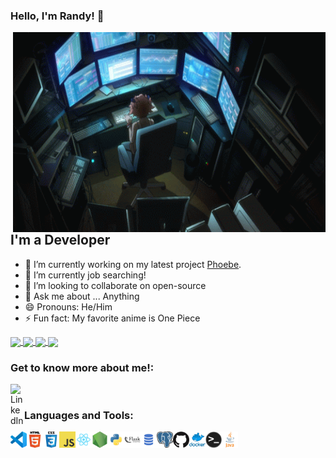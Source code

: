 ### Hello, I'm Randy! 👋

<img align="right" alt="GIF" src="https://github.com/randydhack/randydhack/blob/main/EgUx.gif" width="500" height="320"/>

## I'm a Developer
- 🔭 I’m currently working on my latest project <a href="https://github.com/randydhack/phoebe">Phoebe</a>.
- 🌱 I’m currently job searching!
- 👯 I’m looking to collaborate on open-source
- 💬 Ask me about ... Anything
- 😄 Pronouns: He/Him
- ⚡ Fun fact: My favorite anime is One Piece

<a href="https://github.com/randydhack/#gh-dark-mode-only">
  <img height=150 align="center" src="https://github-readme-stats.vercel.app/api?username=randydhack&hide=stars,issues&show_icons=true&theme=react#gh-dark-mode-only" />
</a>
<a href="https://github.com/randydhack/#gh-dark-mode-only">
  <img height=150 align="center" src="https://github-readme-stats.vercel.app/api/top-langs?username=randydhack&layout=compact&langs_count=8&card_width=350&theme=react#gh-dark-mode-only" />
</a>

<a href="https://github.com/randydhack/#gh-light-mode-only">
  <img height=150 align="center" src="https://github-readme-stats.vercel.app/api?username=randydhack&hide=stars,issues&show_icons=true&theme=default#gh-light-mode-only" />
</a>
<a href="https://github.com/randydhack/#gh-light-mode-only">
  <img height=150 align="center" src="https://github-readme-stats.vercel.app/api/top-langs?username=randydhack&layout=compact&langs_count=8&card_width=350&theme=default#gh-light-mode-only" />
</a>

### Get to know more about me!:
<a href="https://www.linkedin.com/in/randy-hac-4577a71b0/"><img align="left" alt="LinkedIn" width="22px" src="https://cdn.jsdelivr.net/npm/simple-icons@v3/icons/linkedin.svg" /></a>
<br />
### Languages and Tools:

<img align="left" alt="Visual Studio Code" width="26px" src="https://raw.githubusercontent.com/github/explore/80688e429a7d4ef2fca1e82350fe8e3517d3494d/topics/visual-studio-code/visual-studio-code.png" />
<img align="left" alt="HTML5" width="26px" src="https://raw.githubusercontent.com/github/explore/80688e429a7d4ef2fca1e82350fe8e3517d3494d/topics/html/html.png" />
<img align="left" alt="CSS3" width="26px" src="https://raw.githubusercontent.com/github/explore/80688e429a7d4ef2fca1e82350fe8e3517d3494d/topics/css/css.png" />
<img align="left" alt="JavaScript" width="26px" src="https://raw.githubusercontent.com/github/explore/80688e429a7d4ef2fca1e82350fe8e3517d3494d/topics/javascript/javascript.png" />
<img align="left" alt="React" width="26px" src="https://raw.githubusercontent.com/github/explore/80688e429a7d4ef2fca1e82350fe8e3517d3494d/topics/react/react.png" />
<img align="left" alt="Node.js" width="26px" src="https://raw.githubusercontent.com/github/explore/80688e429a7d4ef2fca1e82350fe8e3517d3494d/topics/nodejs/nodejs.png" />
<img align="left" alt="python" width="26px" src="https://raw.githubusercontent.com/github/explore/80688e429a7d4ef2fca1e82350fe8e3517d3494d/topics/python/python.png" />
<img align="left" alt="flask" width="26px" src="https://raw.githubusercontent.com/github/explore/80688e429a7d4ef2fca1e82350fe8e3517d3494d/topics/flask/flask.png" />
<img align="left" alt="SQL" width="26px" src="https://raw.githubusercontent.com/github/explore/80688e429a7d4ef2fca1e82350fe8e3517d3494d/topics/sql/sql.png" />
<img align="left" alt="PostgreSQL" width="26px" src="https://raw.githubusercontent.com/github/explore/80688e429a7d4ef2fca1e82350fe8e3517d3494d/topics/postgresql/postgresql.png" />
<img align="left" alt="GitHub" width="26px" src="https://raw.githubusercontent.com/github/explore/78df643247d429f6cc873026c0622819ad797942/topics/github/github.png" />
<img align="left" alt="Docker" width="26px" src="https://raw.githubusercontent.com/github/explore/80688e429a7d4ef2fca1e82350fe8e3517d3494d/topics/docker/docker.png" />
<img align="left" alt="Terminal" width="26px" src="https://raw.githubusercontent.com/github/explore/80688e429a7d4ef2fca1e82350fe8e3517d3494d/topics/terminal/terminal.png" />
<img align="left" alt="Java" width="26px" src="https://raw.githubusercontent.com/github/explore/80688e429a7d4ef2fca1e82350fe8e3517d3494d/topics/java/java.png" />


